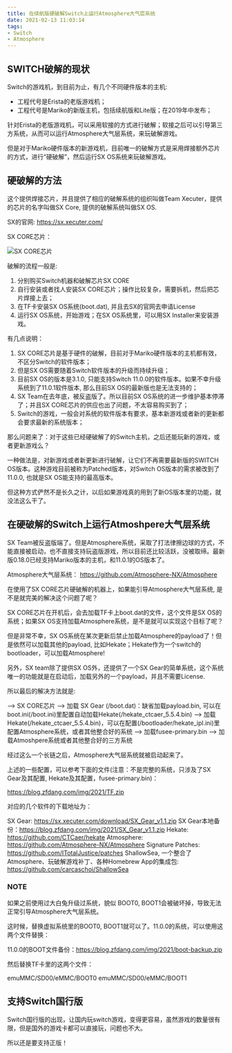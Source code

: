 ```yaml
---
title: 在续航版硬破解Switch上运行Atmosphere大气层系统
date: 2021-02-13 11:03:14
tags: 
- Switch
- Atmosphere
---
```


## SWITCH破解的现状

Switch的游戏机，到目前为止，有几个不同硬件版本的主机:

* 工程代号是Erista的老版游戏机；
* 工程代号是Mariko的新版主机，包括续航版和Lite版；在2019年中发布；

针对Erista的老版游戏机，可以采用软接的方式进行破解；软接之后可以引导第三方系统，从而可以运行Atmosphere大气层系统，来玩破解游戏。

但是对于Mariko硬件版本的新游戏机，目前唯一的破解方式是采用焊接额外芯片的方式，进行“硬破解”，然后运行SX OS系统来玩破解游戏。

## 硬破解的方法

这个提供焊接芯片，并且提供了相应的破解系统的组织叫做Team Xecuter，提供的芯片的名字叫做SX Core, 提供的破解系统叫做SX OS.

SX的官网: https://sx.xecuter.com/

SX CORE芯片：

![SX CORE芯片](/img/2021/sx-core.png)

破解的流程一般是: 

1. 分别购买Switch机器和破解芯片SX CORE
2. 自行安装或者找人安装SX CORE芯片；操作比较复杂，需要拆机，然后把芯片焊接上去；
3. 在TF卡安装SX OS系统(boot.dat), 并且去SX的官网去申请License
4. 运行SX OS系统，开始游戏；在SX OS系统里，可以用SX Installer来安装游戏。

有几点说明：

1. SX CORE芯片是基于硬件的破解，目前对于Mariko硬件版本的主机都有效，不区分Switch的软件版本；
2. 但是SX OS需要随着Switch软件版本的升级而持续升级；
3. 目前SX OS的版本是3.1.0, 只能支持Switch 11.0.0的软件版本。如果不幸升级系统到了11.0.1软件版本, 那么目前SX OS的最新版也是无法支持的；
4. SX Team在去年底，被反盗版了。所以目前SX OS系统的进一步维护基本停滞了；并且SX CORE芯片的供应也出了问题，不太容易购买到了；
5. Switch的游戏，一般会对系统的软件版本有要求，基本新游戏或者新的更新都会要求最新的系统版本；

那么问题来了：对于这些已经硬破解了的Switch主机，之后还能玩新的游戏，或者更新游戏么？

一种做法是，对新游戏或者新更新进行破解，让它们不再需要最新版的SWITCH OS版本。这种游戏目前被称为Patched版本，对Switch OS版本的需求被改到了11.0.0, 也就是SX OS能支持的最高版本。

但这种方式俨然不是长久之计，以后如果游戏真的用到了新OS版本里的功能，就没法这么干了。

## 在硬破解的Switch上运行Atmoshpere大气层系统

SX Team被反盗版端了。但是Atmosphere系统，采取了打法律擦边球的方式，不能直接被启动，也不直接支持玩盗版游戏，所以目前还比较活跃，没被取缔。最新版0.18.0已经支持Mariko版本的主机，和11.0.1的OS版本了。

Atmosphere大气层系统： https://github.com/Atmosphere-NX/Atmosphere

在使用了SX CORE芯片硬破解的机器上，如果能引导Atmosphere大气层系统, 是不是就完美的解决这个问题了呢？

SX CORE芯片在开机后，会去加载TF卡上boot.dat的文件，这个文件是SX OS的系统；如果SX OS支持加载Atmosphere系统，是不是就可以实现这个目标了呢？

但是非常不幸，SX OS系统在某次更新后禁止加载Atmosphere的payload了！但是依然可以加载其他的payload, 比如Hekate；Hekate作为一个switch的bootloader，可以加载Atmosphere!

另外，SX team除了提供SX OS外，还提供了一个SX Gear的简单系统，这个系统唯一的功能就是在启动后，加载另外的一个payload，并且不需要License. 

所以最后的解决方法就是:

--> SX CORE芯片
--> 加载 SX Gear (/boot.dat)：缺省加载payload.bin, 可以在boot.ini(/boot.ini)里配置自动加载Hekate(/hekate_ctcaer_5.5.4.bin)
--> 加载Hekate(/hekate_ctcaer_5.5.4.bin)，可以在配置(/bootloader/hekate_ipl.ini)里配置Atmosphere系统，或者其他整合好的系统
--> 加载fusee-primary.bin
--> 加载Atmoshpere系统或者其他整合好的三方系统

经过这么一个长链之后，Atmosphere大气层系统就被启动起来了。

上述的一些配置，可以参考下面的文件(注意：不是完整的系统，只涉及了SX Gear及其配置, Hekate及其配置，fusee-primary.bin)：

https://blog.zfdang.com/img/2021/TF.zip

对应的几个软件的下载地址为：

SX Gear: https://sx.xecuter.com/download/SX_Gear_v1.1.zip
SX Gear本地备份：https://blog.zfdang.com/img/2021/SX_Gear_v1.1.zip
Hekate: https://github.com/CTCaer/hekate
Atmosphere: https://github.com/Atmosphere-NX/Atmosphere
Signature Patches: https://github.com/ITotalJustice/patches
ShallowSea, 一个整合了Atmosphere、玩破解游戏补丁、各种Homebrew App的集成包: https://github.com/carcaschoi/ShallowSea


### NOTE

如果之前使用过大白兔升级过系统，貌似 BOOT0, BOOT1会被破坏掉，导致无法正常引导Atmosphere大气层系统。

这时候，替换虚拟系统里的BOOT0, BOOT1就可以了。11.0.0的系统，可以使用这两个文件替换：

11.0.0的BOOT文件备份：https://blog.zfdang.com/img/2021/boot-backup.zip

然后替换TF卡里的这两个文件：

emuMMC/SD00/eMMC/BOOT0
emuMMC/SD00/eMMC/BOOT1

## 支持Switch国行版

Switch国行版的出现，让国内玩switch游戏，变得更容易，虽然游戏的数量很有限，但是国外的游戏卡都可以直接玩，问题也不大。

所以还是要支持正版！

